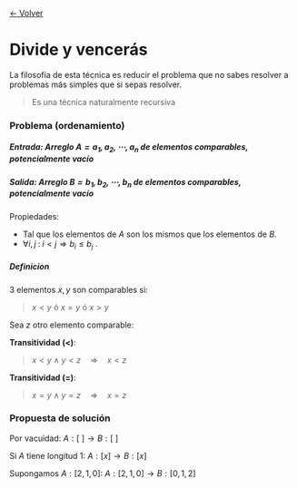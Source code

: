 [<- Volver](../AnalisisAlgoritmos.md)

# Divide y vencerás

La filosofía de esta técnica es reducir el problema que no sabes resolver a problemas más simples que si sepas resolver.

> Es una técnica naturalmente recursiva

### Problema (ordenamiento)

##### Entrada: Arreglo $A=a_1,a_2,\cdots,a_n$ de elementos comparables, potencialmente vacío

##### Salida: Arreglo $B=b_1,b_2,\cdots,b_n$ de elementos comparables, potencialmente vacío

Propiedades:
- Tal que los elementos de *A* son los mismos que los elementos de *B*.
- $\forall i,j \; : \; i < j \Rightarrow b_i \leq b_j$ .

##### Definicion 

3 elementos $x,y$ son comparables si:

> $x < y$  ó  $x = y$  ó  $x > y$

Sea $z$ otro elemento comparable:

**Transitividad (<)**:

> $x < y \land y < z \quad \Rightarrow \quad x < z$

**Transitividad (=)**:

> $x = y \land y = z \quad \Rightarrow \quad x = z$

### Propuesta de solución

Por vacuidad:
$A:[\:] \rightarrow B:[\:]$

Si $A$ tiene longitud 1:
$A:[x] \rightarrow B:[x]$

Supongamos $A:[2,1,0]$:
$A:[2,1,0] \rightarrow B:[0,1,2]$